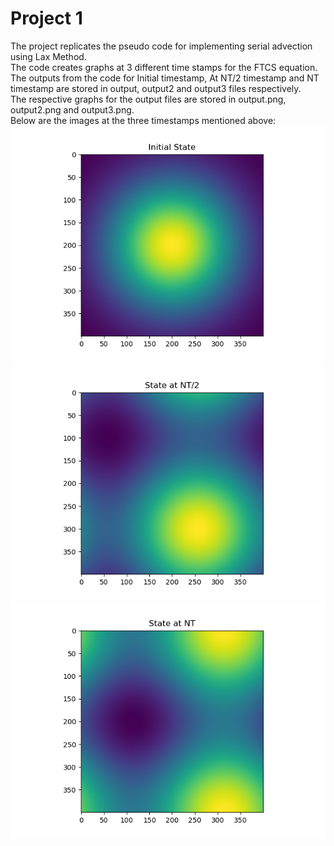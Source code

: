 # Project 1

The project replicates the pseudo code for implementing serial advection using Lax Method. <br>
The code creates graphs at 3 different time stamps for the FTCS equation. <br>
The outputs from the code for Initial timestamp, At NT/2 timestamp and NT timestamp are stored in output, output2 and output3 files respectively. <br>
The respective graphs for the output files are stored in output.png, output2.png and output3.png. <br>
Below are the images at the three timestamps mentioned above:
![Graph at timestamp 0](output.png)
![Graph at timestamp NT/2](output2.png)
![Graph at timestamp NT](output3.png)